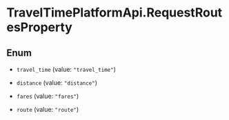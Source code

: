 # TravelTimePlatformApi.RequestRoutesProperty

## Enum


* `travel_time` (value: `"travel_time"`)

* `distance` (value: `"distance"`)

* `fares` (value: `"fares"`)

* `route` (value: `"route"`)


